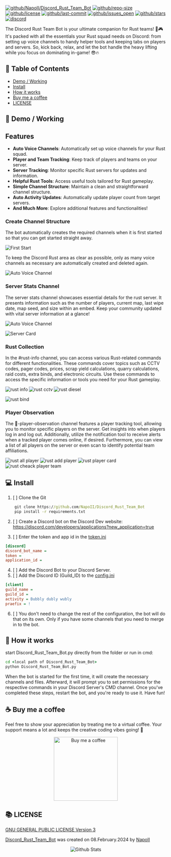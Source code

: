 [![github/NapoII/Discord_Rust_Team_Bot](https://raw.githubusercontent.com/NapoII/Discord_Rust_Team_Bot/main/README_img/Readme_top.png)](https://github.com/NapoII/Discord_Rust_Team_Bot)
[![github/repo-size](https://img.shields.io/github/repo-size/NapoII/Discord_Rust_Team_Bot)](https://github.com/NapoII/Discord_Rust_Team_Bot/archive/refs/heads/main.zip) [![github/license](https://img.shields.io/github/license/NapoII/Discord_Rust_Team_Bot)](https://github.com/NapoII/Discord_Rust_Team_Bot/blob/main/LICENSE) [![github/last-commit](https://img.shields.io/github/downloads/NapoII/Discord_Rust_Team_Bot/total)](https://img.shields.io/github/issues/NapoII/Discord_Rust_Team_Bot?style=plastic) [![github/issues_open](https://img.shields.io/github/issues/NapoII/Discord_Rust_Team_Bot?style=plastic)](https://img.shields.io/github/issues-raw/NapoII/Discord_Rust_Team_Bot) [![github/stars](https://img.shields.io/github/stars/NapoII/Discord_Rust_Team_Bot?style=social)](https://github.com/NapoII/Discord_Rust_Team_Bot/stargazers) [![discord](https://img.shields.io/discord/1152254593850417234)](https://discord.gg/knTKtKVfnr)

The Discord Rust Team Bot is your ultimate companion for Rust teams! 🎉🎮 It's packed with all the essentials your Rust squad needs on Discord: from setting up voice channels to handy helper tools and keeping tabs on players and servers. So, kick back, relax, and let the bot handle the heavy lifting while you focus on dominating in-game! 😎🔥
## 📝 Table of Contents
+ [Demo / Working](#demo)
+ [Install](#usage)
+ [How it works](#Use)
+ [Buy me a coffee](#coffee)
+ [LICENSE](#LICENSE)
## 🎥 Demo / Working <a name = "demo"></a>

## Features
- **Auto Voice Channels**: Automatically set up voice channels for your Rust squad.
- **Player and Team Tracking**: Keep track of players and teams on your server.
- **Server Tracking**: Monitor specific Rust servers for updates and information.
- **Helpful Rust Tools**: Access useful tools tailored for Rust gameplay.
- **Simple Channel Structure**: Maintain a clean and straightforward channel structure.
- **Auto Activity Updates**: Automatically update player count from target servers.
- **And Much More**: Explore additional features and functionalities!
### Create Channel Structure <a name = "Structure"></a>
The bot automatically creates the required channels when it is first started so that you can get started straight away.

![First Start](README_img/auto_channel_gen.gif)

To keep the Discord Rust area as clear as possible, only as many voice channels as necessary are automatically created and deleted again.

![Auto Voice Channel](README_img/voice_channel_create_auto.gif)

### Server Stats Channel

The server stats channel showcases essential details for the rust server. It presents information such as the number of players, current map, last wipe date, map seed, and size within an embed. Keep your community updated with vital server information at a glance!

![Auto Voice Channel](README_img/battlemetrics_how_to.gif)

![Server Card](README_img/server_card.png)

### Rust Collection

In the #rust-info channel, you can access various Rust-related commands for different functionalities. These commands cover topics such as CCTV codes, pager codes, prices, scrap yield calculations, quarry calculations, raid costs, extra binds, and electronic circuits. Use these commands to access the specific information or tools you need for your Rust gameplay.

![rust info](README_img/rust_info.gif)
![rust cctv](README_img/cctv.png)
![rust diesel](README_img/diesel_calc.png)

![rust bind](README_img/must_have_bind.png)

### Player Observation

The 🔔-player-observation channel features a player tracking tool, allowing you to monitor specific players on the server. Get insights into when players log in and log out. Additionally, utilize the notification tool to receive alerts when a tracked player comes online, if desired. Furthermore, you can view a list of all players on the server or even scan to identify potential team affiliations.

![rust all player](README_img/all_player.png)
![rust add player](README_img/add_pplayer.gif)
![rust player card](README_img/player_card.png)
![rust cheack player team](README_img/teack_check.gif)

## 💻 Install <a name = "usage"></a>
1. [ ] Clone the Git
```cmd 
    git clone https://github.com/NapoII/Discord_Rust_Team_Bot
    pip install -r requirements.txt
```


2. [ ] Create a Discord bot on the Discord Dev website:
   https://discord.com/developers/applications?new_application=true


3. [ ] Enter the token and app id in the [token.ini](Discord_Rust_Team_bot/config/token.ini)
```ini
[discord]
discord_bot_name = 
token = 
application_id =
```
4. [ ] Add the Discord Bot to your Discord Server.
5. [ ] Add the Discord ID (Guild_ID) to the [config.ini](Discord_Rust_Team_bot/config/config.ini)
```ini
[client]
guild_name = 
guild_id = 
activity = Bubbly dubly wubly
praefix = !
```
6. [ ] You don't need to change the rest of the configuration, the bot will do that on its own. Only if you have some channels that you need to merge in to the bot.

## 💭 How it works <a name = "Use"></a>

start Discord_Rust_Team_Bot.py directly from the folder or run in cmd:
```cmd
cd <local path of Discord_Rust_Team_Bot>
python Discord_Rust_Team_Bot.py
```

When the bot is started for the first time, it will create the necessary channels and files. Afterward, it will prompt you to set permissions for the respective commands in your Discord Server's CMD channel. Once you've completed these steps, restart the bot, and you're ready to use it. Have fun!

## ☕ Buy me a coffee <a name = "coffee"></a>

Feel free to show your appreciation by treating me to a virtual coffee. Your support means a lot and keeps the creative coding vibes going! 🚀

<div style="text-align:center;">
    <a href="https://ko-fi.com/napo_ii"><img src="README_img/kofi.gif" alt="Buy me a coffee" width="200" height="auto"></a>
</div>

## 📚 LICENSE <a name = "LICENSE"></a>

[GNU GENERAL PUBLIC LICENSE Version 3](LICENSE)

[Discord_Rust_Team_Bot](https://github.com/NapoII/Discord_Rust_Team_Bot/tree/main) was created on 08.February.2024 by [NapoII](https://github.com/NapoII)


    
<p align="center">
<img src="https://raw.githubusercontent.com/NapoII/NapoII/233630a814f7979f575c7f764dbf1f4804b05332/Bottom.svg" alt="Github Stats" />
</p>
